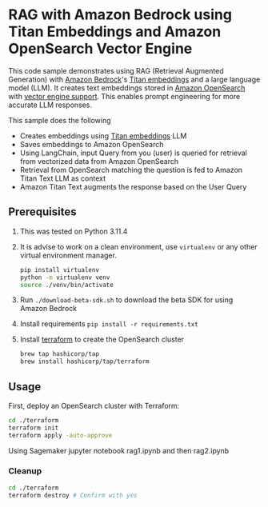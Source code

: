 # RAG with Amazon Bedrock using Titan Embeddings and Amazon OpenSearch Vector Engine

This code sample demonstrates using RAG (Retrieval Augmented Generation) with [Amazon Bedrock](https://aws.amazon.com/bedrock/)'s [Titan embeddings](https://aws.amazon.com/bedrock/titan/) and a large language model (LLM). It creates text embeddings stored in [Amazon OpenSearch](https://aws.amazon.com/opensearch-service/) with [vector engine support](https://aws.amazon.com/about-aws/whats-new/2023/07/vector-engine-amazon-opensearch-serverless-preview/). This enables prompt engineering for more accurate LLM responses.

This sample does the following

- Creates embeddings using [Titan embeddings](https://aws.amazon.com/bedrock/titan/) LLM
- Saves embeddings to Amazon OpenSearch
- Using LangChain, input Query from you (user) is queried for retrieval from vectorized data from Amazon OpenSearch
- Retrieval from OpenSearch matching the question is fed to Amazon Titan Text LLM as context
- Amazon Titan Text augments the response based on the User Query

## Prerequisites

1. This was tested on Python 3.11.4
2. It is advise to work on a clean environment, use `virtualenv` or any other virtual environment manager.

    ```bash
    pip install virtualenv
    python -m virtualenv venv
    source ./venv/bin/activate
    ```

3. Run `./download-beta-sdk.sh` to download the beta SDK for using Amazon Bedrock
4. Install requirements `pip install -r requirements.txt`
5. Install [terraform](https://developer.hashicorp.com/terraform/downloads?product_intent=terraform) to create the OpenSearch cluster

    ```bash
    brew tap hashicorp/tap
    brew install hashicorp/tap/terraform
    ```

## Usage

First, deploy an OpenSearch cluster with Terraform:

```bash
cd ./terraform
terraform init
terraform apply -auto-approve
```


Using Sagemaker jupyter notebook rag1.ipynb and then rag2.ipynb

### Cleanup

```bash
cd ./terraform 
terraform destroy # Confirm with yes
```